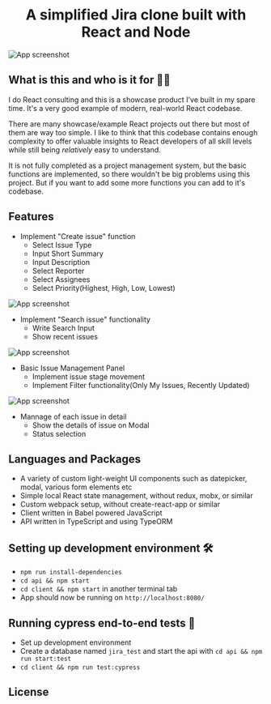 <h1 align="center">A simplified Jira clone built with React and Node</h1>

![App screenshot](https://i.ibb.co/W3qVvCn/jira-optimized.jpg)

## What is this and who is it for 🤷‍♀️

I do React consulting and this is a showcase product I've built in my spare time. It's a very good example of modern, real-world React codebase.

There are many showcase/example React projects out there but most of them are way too simple. I like to think that this codebase contains enough complexity to offer valuable insights to React developers of all skill levels while still being _relatively_ easy to understand.

It is not fully completed as a project management system, but the basic functions are implemented, so there wouldn't be big problems using this project. But if you want to add some more functions you can add to it's codebase.

## Features

- Implement "Create issue" function
  - Select Issue Type
  - Input Short Summary
  - Input Description
  - Select Reporter
  - Select Assignees
  - Select Priority(Highest, High, Low, Lowest)

![App screenshot](https://ibb.co/WffMX1f/Jira-add_issue.png)

- Implement "Search issue" functionality
  - Write Search Input
  - Show recent issues

![App screenshot](https://ibb.co/FXKytRz/Jira-search.png)

- Basic Issue Management Panel
  - Implement issue stage movement
  - Implement Filter functionality(Only My Issues, Recently Updated)

![App screenshot](https://ibb.co/pJxWyXF/dashboard.png)

- Mannage of each issue in detail
  - Show the details of issue on Modal
  - Status selection

## Languages and Packages

- A variety of custom light-weight UI components such as datepicker, modal, various form elements etc
- Simple local React state management, without redux, mobx, or similar
- Custom webpack setup, without create-react-app or similar
- Client written in Babel powered JavaScript
- API written in TypeScript and using TypeORM

## Setting up development environment 🛠

- `npm run install-dependencies`
- `cd api && npm start`
- `cd client && npm start` in another terminal tab
- App should now be running on `http://localhost:8080/`

## Running cypress end-to-end tests 🚥

- Set up development environment
- Create a database named `jira_test` and start the api with `cd api && npm run start:test`
- `cd client && npm run test:cypress`

## License